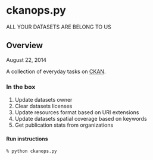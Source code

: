 # ckanops.py

ALL YOUR DATASETS ARE BELONG TO US

## Overview

August 22, 2014

A collection of everyday tasks on [CKAN](http://ckan.org).

### In the box

1. Update datasets owner
2. Clear datasets licenses
3. Update resources format based on URI extensions
4. Update datasets spatial coverage based on keywords
5. Get publication stats from organizations

#### Run instructions

    % python ckanops.py

